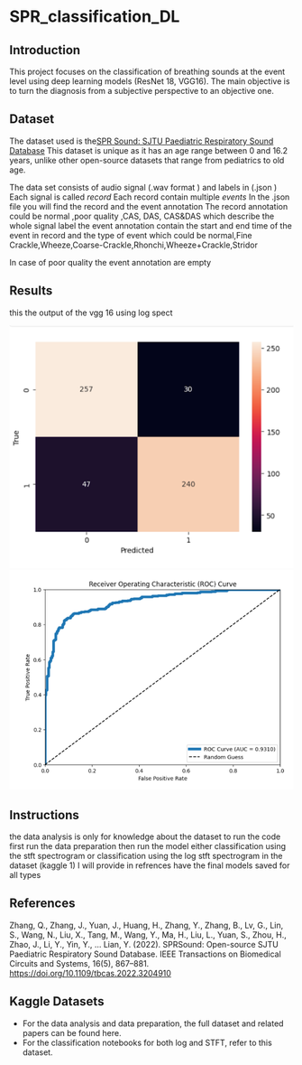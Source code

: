 # SPR_classification_DL

## Introduction
This project focuses on the classification of breathing sounds at the event level using deep learning models (ResNet 18, VGG16). The main objective is to turn the diagnosis from a subjective perspective to an objective one. 

## Dataset
The dataset used is the[SPR Sound:  SJTU Paediatric Respiratory Sound Database](https://github.com/SJTU-YONGFU-RESEARCH-GRP/SPRSound) This dataset is unique as it has an age range between 0 and 16.2 years, unlike other open-source datasets that range from pediatrics to old age. 

The data set consists of audio signal (.wav format ) and labels in (.json )
Each signal is called *record*
Each record contain multiple *events*
In the .json file you will find the record and the event annotation 
The record annotation could be normal ,poor quality ,CAS, DAS, CAS&DAS which describe the whole signal label 
the event annotation contain the start and end time of the event in record and the type of event which could be normal,Fine Crackle,Wheeze,Coarse-Crackle,Rhonchi,Wheeze+Crackle,Stridor

In case of poor quality the event annotation are empty

## Results
this the output of the vgg 16 using log spect
<div>
  <img src="https://github.com/Mayar-Elghandour/SPR_classification_DL/blob/main/confusion.png?raw=true">
</div>
<div>
  <img src="https://github.com/Mayar-Elghandour/SPR_classification_DL/blob/main/roc.png?raw=true">
</div>

## Instructions
the data analysis is only for knowledge about the dataset
to run the code first run the data preparation then run the model either classification using the stft spectrogram or classification using the log stft spectrogram
in the dataset (kaggle 1) I will provide in refrences have the final models saved for all types


## References
Zhang, Q., Zhang, J., Yuan, J., Huang, H., Zhang, Y., Zhang, B., Lv, G., Lin, S., Wang, N., Liu, X., Tang, M., Wang, Y., Ma, H., Liu, L., Yuan, S., Zhou, H., Zhao, J., Li, Y., Yin, Y., … Lian, Y. (2022). SPRSound: Open-source SJTU Paediatric Respiratory Sound Database. IEEE Transactions on Biomedical Circuits and Systems, 16(5), 867–881. https://doi.org/10.1109/tbcas.2022.3204910  

## Kaggle Datasets
- For the data analysis and data preparation, the full dataset and related papers can be found here.
- For the classification notebooks for both log and STFT, refer to this dataset.
